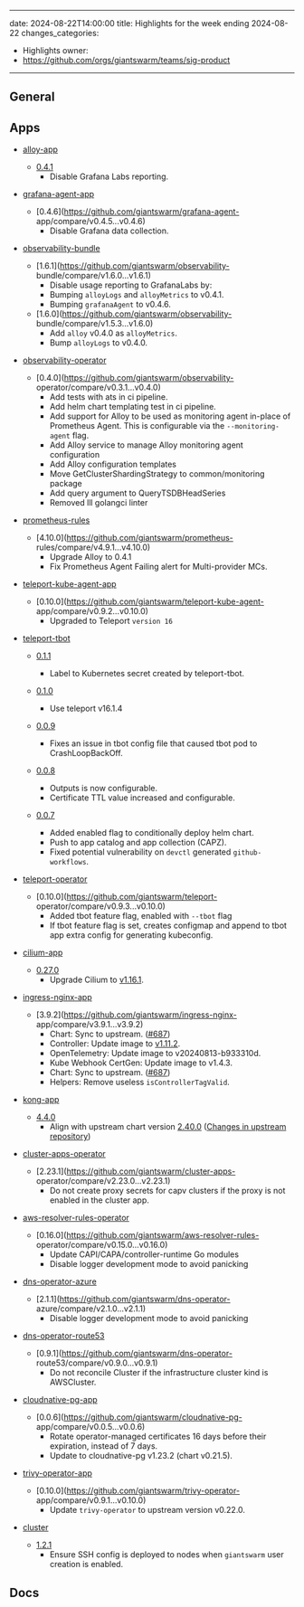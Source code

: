 
---
date: 2024-08-22T14:00:00
title: Highlights for the week ending 2024-08-22
changes_categories:
  - Highlights
owner:
  - https://github.com/orgs/giantswarm/teams/sig-product
---

## General

<!-- This where BREAKING CHANGES ARE HIGHLIGHTED -->

## Apps

- [alloy-app](https://github.com/giantswarm/alloy-app) 
  - [0.4.1](https://github.com/giantswarm/alloy-app/compare/v0.4.0...v0.4.1) 
      * Disable Grafana Labs reporting.
- [grafana-agent-app](https://github.com/giantswarm/grafana-agent-app) 
  - [0.4.6](https://github.com/giantswarm/grafana-agent-
app/compare/v0.4.5...v0.4.6) 
      * Disable Grafana data collection.
- [observability-bundle](https://github.com/giantswarm/observability-bundle) 
  - [1.6.1](https://github.com/giantswarm/observability-
bundle/compare/v1.6.0...v1.6.1) 
      * Disable usage reporting to GrafanaLabs by:
      * Bumping `alloyLogs` and `alloyMetrics` to v0.4.1.
      * Bumping `grafanaAgent` to v0.4.6.
  - [1.6.0](https://github.com/giantswarm/observability-
bundle/compare/v1.5.3...v1.6.0) 
      * Add `alloy` v0.4.0 as `alloyMetrics`.
      * Bump `alloyLogs` to v0.4.0. 


- [observability-operator](https://github.com/giantswarm/observability-operator) 
  - [0.4.0](https://github.com/giantswarm/observability-
operator/compare/v0.3.1...v0.4.0) 
      * Add tests with ats in ci pipeline.
      * Add helm chart templating test in ci pipeline.
      * Add support for Alloy to be used as monitoring agent in-place of Prometheus Agent. This is configurable via the `--monitoring-agent` flag.
      * Add Alloy service to manage Alloy monitoring agent configuration
      * Add Alloy configuration templates
      * Move GetClusterShardingStrategy to common/monitoring package
      * Add query argument to QueryTSDBHeadSeries
      * Removed lll golangci linter
- [prometheus-rules](https://github.com/giantswarm/prometheus-rules) 
  - [4.10.0](https://github.com/giantswarm/prometheus-
rules/compare/v4.9.1...v4.10.0) 
      * Upgrade Alloy to 0.4.1
      * Fix Prometheus Agent Failing alert for Multi-provider MCs.
- [teleport-kube-agent-app](https://github.com/giantswarm/teleport-kube-agent-app) 
  - [0.10.0](https://github.com/giantswarm/teleport-kube-agent-
app/compare/v0.9.2...v0.10.0) 
      * Upgraded to Teleport `version 16`
- [teleport-tbot](https://github.com/giantswarm/teleport-tbot) 
  - [0.1.1](https://github.com/giantswarm/teleport-tbot/compare/v0.1.0...v0.1.1)
      * Label to Kubernetes secret created by teleport-tbot.
  - [0.1.0](https://github.com/giantswarm/teleport-tbot/compare/v0.0.9...v0.1.0)
      * Use teleport v16.1.4 


  - [0.0.9](https://github.com/giantswarm/teleport-tbot/compare/v0.0.8...v0.0.9)
      * Fixes an issue in tbot config file that caused tbot pod to CrashLoopBackOff. 


  - [0.0.8](https://github.com/giantswarm/teleport-tbot/compare/v0.0.7...v0.0.8)
      * Outputs is now configurable.
      * Certificate TTL value increased and configurable. 


  - [0.0.7](https://github.com/giantswarm/teleport-tbot/compare/v0.0.6...v0.0.7)
      * Added enabled flag to conditionally deploy helm chart.
      * Push to app catalog and app collection (CAPZ).
      * Fixed potential vulnerability on `devctl` generated `github-workflows`. 


- [teleport-operator](https://github.com/giantswarm/teleport-operator) 
  - [0.10.0](https://github.com/giantswarm/teleport-
operator/compare/v0.9.3...v0.10.0) 
      * Added tbot feature flag, enabled with `--tbot` flag
      * If tbot feature flag is set, creates configmap and append to tbot app extra config for generating kubeconfig.
- [cilium-app](https://github.com/giantswarm/cilium-app) 
  - [0.27.0](https://github.com/giantswarm/cilium-app/compare/v0.26.0...v0.27.0)
      * Upgrade Cilium to [v1.16.1](https://github.com/cilium/cilium/releases/tag/v1.16.1).
- [ingress-nginx-app](https://github.com/giantswarm/ingress-nginx-app) 
  - [3.9.2](https://github.com/giantswarm/ingress-nginx-
app/compare/v3.9.1...v3.9.2) 
      * Chart: Sync to upstream. ([#687](https://github.com/giantswarm/ingress-nginx-app/pull/687))
      * Controller: Update image to [v1.11.2](https://github.com/kubernetes/ingress-nginx/blob/main/changelog/controller-1.11.2.md).
      * OpenTelemetry: Update image to v20240813-b933310d.
      * Kube Webhook CertGen: Update image to v1.4.3.
      * Chart: Sync to upstream. ([#687](https://github.com/giantswarm/ingress-nginx-app/pull/687))
      * Helpers: Remove useless `isControllerTagValid`.
- [kong-app](https://github.com/giantswarm/kong-app) 
  - [4.4.0](https://github.com/giantswarm/kong-app/compare/v4.3.0...v4.4.0) 
      * Align with upstream chart version [2.40.0](https://github.com/Kong/charts/releases/tag/kong-2.40.0) ([Changes in upstream repository](https://github.com/Kong/charts/compare/kong-2.39.3...kong-2.40.0))
- [cluster-apps-operator](https://github.com/giantswarm/cluster-apps-operator) 
  - [2.23.1](https://github.com/giantswarm/cluster-apps-
operator/compare/v2.23.0...v2.23.1) 
      * Do not create proxy secrets for capv clusters if the proxy is not enabled in the cluster app.
- [aws-resolver-rules-operator](https://github.com/giantswarm/aws-resolver-rules-operator) 
  - [0.16.0](https://github.com/giantswarm/aws-resolver-rules-
operator/compare/v0.15.0...v0.16.0) 
      * Update CAPI/CAPA/controller-runtime Go modules
      * Disable logger development mode to avoid panicking
- [dns-operator-azure](https://github.com/giantswarm/dns-operator-azure) 
  - [2.1.1](https://github.com/giantswarm/dns-operator-
azure/compare/v2.1.0...v2.1.1) 
      * Disable logger development mode to avoid panicking
- [dns-operator-route53](https://github.com/giantswarm/dns-operator-route53) 
  - [0.9.1](https://github.com/giantswarm/dns-operator-
route53/compare/v0.9.0...v0.9.1) 
      * Do not reconcile Cluster if the infrastructure cluster kind is AWSCluster.
- [cloudnative-pg-app](https://github.com/giantswarm/cloudnative-pg-app) 
  - [0.0.6](https://github.com/giantswarm/cloudnative-pg-
app/compare/v0.0.5...v0.0.6) 
      * Rotate operator-managed certificates 16 days before their expiration, instead of 7 days.
      * Update to cloudnative-pg v1.23.2 (chart v0.21.5).
- [trivy-operator-app](https://github.com/giantswarm/trivy-operator-app) 
  - [0.10.0](https://github.com/giantswarm/trivy-operator-
app/compare/v0.9.1...v0.10.0) 
      * Update `trivy-operator` to upstream version v0.22.0.
- [cluster](https://github.com/giantswarm/cluster) 
  - [1.2.1](https://github.com/giantswarm/cluster/compare/v1.2.0...v1.2.1) 
      * Ensure SSH config is deployed to nodes when `giantswarm` user creation is enabled.

## Docs

<!-- FER is filling this one -->
